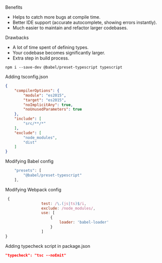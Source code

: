 Benefits
- Helps to catch more bugs at compile time.
- Better IDE support (accurate autocomplete, showing errors instantly).
- Much easier to maintain and refactor larger codebases.

Drawbacks
- A lot of time spent of defining types.
- Your codebase becomes significantly larger.
- Extra step in build process.

```
npm i --save-dev @babel/preset-typescript typescript
```

Adding tsconfig.json

```json
{
    "compilerOptions": {
        "module": "es2015",
        "target": "es2015",
		"noImplicitAny": true,
        "noUnusedParameters": true
	},
    "include": [
        "src/**/*"
    ],
    "exclude": [
        "node_modules",
		"dist"
    ]
}
```

Modifying Babel config 

```js
    "presets": [
        "@babel/preset-typescript"
    ],
```

Modifying Webpack config 

```js
 {
                test: /\.(js|ts)$/i,
                exclude: /node_modules/,
                use: [
                    {
                        loader: 'babel-loader'
                    }
                ]
}
```

Adding typecheck script in package.json

```json
"typecheck": "tsc --noEmit"
```